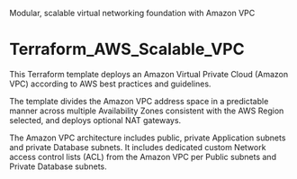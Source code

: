 Modular, scalable virtual networking foundation with Amazon VPC

# Terraform_AWS_Scalable_VPC

This Terraform template deploys an Amazon Virtual Private Cloud (Amazon VPC) according to AWS best practices and guidelines.

The template divides the Amazon VPC address space in a predictable manner across multiple Availability Zones consistent with the AWS Region selected, and deploys optional NAT gateways.

The Amazon VPC architecture includes public, private Application subnets and private Database subnets. It includes dedicated custom Network access control lists (ACL) from the Amazon VPC per Public subnets and Private Database subnets.
